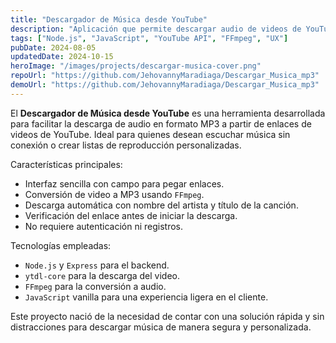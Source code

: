 ```yaml
---
title: "Descargador de Música desde YouTube"
description: "Aplicación que permite descargar audio de videos de YouTube en formato MP3 de forma rápida y sencilla, pensada para uso personal."
tags: ["Node.js", "JavaScript", "YouTube API", "FFmpeg", "UX"]
pubDate: 2024-08-05
updatedDate: 2024-10-15
heroImage: "/images/projects/descargar-musica-cover.png"
repoUrl: "https://github.com/JehovannyMaradiaga/Descargar_Musica_mp3"
demoUrl: "https://github.com/JehovannyMaradiaga/Descargar_Musica_mp3"
---
```


El **Descargador de Música desde YouTube** es una herramienta desarrollada para facilitar la descarga de audio en formato MP3 a partir de enlaces de videos de YouTube. Ideal para quienes desean escuchar música sin conexión o crear listas de reproducción personalizadas.

 Características principales:

- Interfaz sencilla con campo para pegar enlaces.
- Conversión de video a MP3 usando `FFmpeg`.
- Descarga automática con nombre del artista y título de la canción.
- Verificación del enlace antes de iniciar la descarga.
- No requiere autenticación ni registros.

 Tecnologías empleadas:

- `Node.js` y `Express` para el backend.
- `ytdl-core` para la descarga del video.
- `FFmpeg` para la conversión a audio.
- `JavaScript` vanilla para una experiencia ligera en el cliente.

Este proyecto nació de la necesidad de contar con una solución rápida y sin distracciones para descargar música de manera segura y personalizada.
